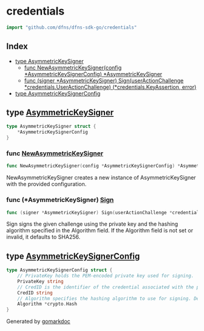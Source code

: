 <!-- Code generated by gomarkdoc. DO NOT EDIT -->

# credentials

```go
import "github.com/dfns/dfns-sdk-go/credentials"
```

## Index

- [type AsymmetricKeySigner](<#AsymmetricKeySigner>)
  - [func NewAsymmetricKeySigner\(config \*AsymmetricKeySignerConfig\) \*AsymmetricKeySigner](<#NewAsymmetricKeySigner>)
  - [func \(signer \*AsymmetricKeySigner\) Sign\(userActionChallenge \*credentials.UserActionChallenge\) \(\*credentials.KeyAssertion, error\)](<#AsymmetricKeySigner.Sign>)
- [type AsymmetricKeySignerConfig](<#AsymmetricKeySignerConfig>)


<a name="AsymmetricKeySigner"></a>
## type [AsymmetricKeySigner](<https://github.com/dfns/dfns-sdk-go/blob/main/credentials/asymmetric_key_signer.go#L34-L36>)



```go
type AsymmetricKeySigner struct {
    *AsymmetricKeySignerConfig
}
```

<a name="NewAsymmetricKeySigner"></a>
### func [NewAsymmetricKeySigner](<https://github.com/dfns/dfns-sdk-go/blob/main/credentials/asymmetric_key_signer.go#L39>)

```go
func NewAsymmetricKeySigner(config *AsymmetricKeySignerConfig) *AsymmetricKeySigner
```

NewAsymmetricKeySigner creates a new instance of AsymmetricKeySigner with the provided configuration.

<a name="AsymmetricKeySigner.Sign"></a>
### func \(\*AsymmetricKeySigner\) [Sign](<https://github.com/dfns/dfns-sdk-go/blob/main/credentials/asymmetric_key_signer.go#L48-L50>)

```go
func (signer *AsymmetricKeySigner) Sign(userActionChallenge *credentials.UserActionChallenge) (*credentials.KeyAssertion, error)
```

Sign signs the given challenge using the private key and the hashing algorithm specified in the Algorithm field. If the Algorithm field is not set or invalid, it defaults to SHA256.

<a name="AsymmetricKeySignerConfig"></a>
## type [AsymmetricKeySignerConfig](<https://github.com/dfns/dfns-sdk-go/blob/main/credentials/asymmetric_key_signer.go#L25-L32>)



```go
type AsymmetricKeySignerConfig struct {
    // PrivateKey holds the PEM-encoded private key used for signing.
    PrivateKey string
    // CredID is the identifier of the credential associated with the private key.
    CredID string
    // Algorithm specifies the hashing algorithm to use for signing. Defaults to SHA256 if not set.
    Algorithm *crypto.Hash
}
```

Generated by [gomarkdoc](<https://github.com/princjef/gomarkdoc>)
